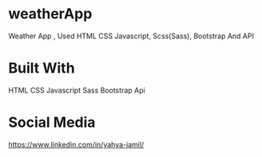 # weatherApp
Weather App ,  Used HTML CSS Javascript, Scss(Sass), Bootstrap And API

# Built With
HTML CSS Javascript Sass Bootstrap Api

# Social Media

https://www.linkedin.com/in/yahya-jamil/
